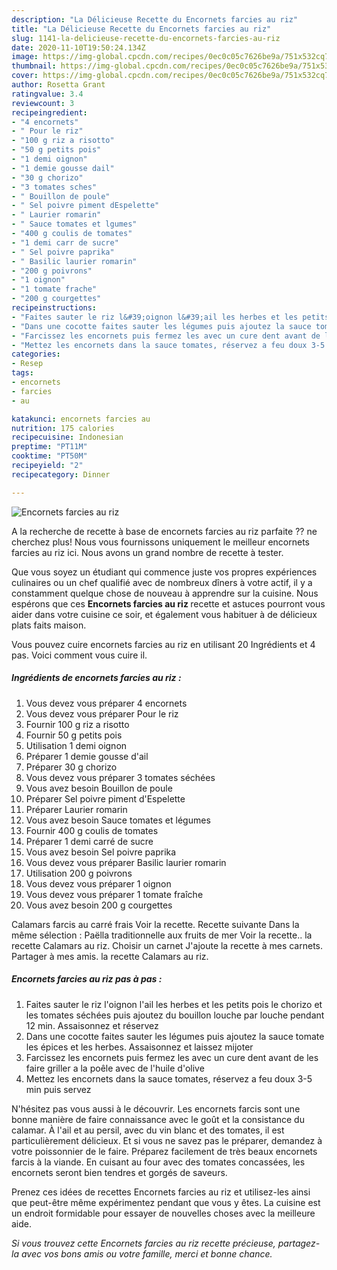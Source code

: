 ```yaml
---
description: "La Délicieuse Recette du Encornets farcies au riz"
title: "La Délicieuse Recette du Encornets farcies au riz"
slug: 1141-la-delicieuse-recette-du-encornets-farcies-au-riz
date: 2020-11-10T19:50:24.134Z
image: https://img-global.cpcdn.com/recipes/0ec0c05c7626be9a/751x532cq70/encornets-farcies-au-riz-photo-principale-de-la-recette.jpg
thumbnail: https://img-global.cpcdn.com/recipes/0ec0c05c7626be9a/751x532cq70/encornets-farcies-au-riz-photo-principale-de-la-recette.jpg
cover: https://img-global.cpcdn.com/recipes/0ec0c05c7626be9a/751x532cq70/encornets-farcies-au-riz-photo-principale-de-la-recette.jpg
author: Rosetta Grant
ratingvalue: 3.4
reviewcount: 3
recipeingredient:
- "4 encornets"
- " Pour le riz"
- "100 g riz a risotto"
- "50 g petits pois"
- "1 demi oignon"
- "1 demie gousse dail"
- "30 g chorizo"
- "3 tomates sches"
- " Bouillon de poule"
- " Sel poivre piment dEspelette"
- " Laurier romarin"
- " Sauce tomates et lgumes"
- "400 g coulis de tomates"
- "1 demi carr de sucre"
- " Sel poivre paprika"
- " Basilic laurier romarin"
- "200 g poivrons"
- "1 oignon"
- "1 tomate frache"
- "200 g courgettes"
recipeinstructions:
- "Faites sauter le riz l&#39;oignon l&#39;ail les herbes et les petits pois le chorizo et les tomates séchées puis ajoutez du bouillon louche par louche pendant 12 min. Assaisonnez et réservez"
- "Dans une cocotte faites sauter les légumes puis ajoutez la sauce tomate les épices et les herbes. Assaisonnez et laissez mijoter"
- "Farcissez les encornets puis fermez les avec un cure dent avant de les faire griller a la poêle avec de l&#39;huile d&#39;olive"
- "Mettez les encornets dans la sauce tomates, réservez a feu doux 3-5 min puis servez"
categories:
- Resep
tags:
- encornets
- farcies
- au

katakunci: encornets farcies au 
nutrition: 175 calories
recipecuisine: Indonesian
preptime: "PT11M"
cooktime: "PT50M"
recipeyield: "2"
recipecategory: Dinner

---
```



![Encornets farcies au riz](https://img-global.cpcdn.com/recipes/0ec0c05c7626be9a/751x532cq70/encornets-farcies-au-riz-photo-principale-de-la-recette.jpg)

A la recherche de recette à base de encornets farcies au riz parfaite ?? ne cherchez plus! Nous vous fournissons uniquement le meilleur encornets farcies au riz ici. Nous avons un grand nombre de recette à tester.

Que vous soyez un étudiant qui commence juste vos propres expériences culinaires ou un chef qualifié avec de nombreux dîners à votre actif, il y a constamment quelque chose de nouveau à apprendre sur la cuisine. Nous espérons que ces <strong> Encornets farcies au riz </strong> recette et astuces pourront vous aider dans votre cuisine ce soir, et également vous habituer à de délicieux plats faits maison.

<!--inarticleads1-->

Vous pouvez cuire encornets farcies au riz en utilisant 20 Ingrédients et 4 pas. Voici comment vous cuire il.

##### Ingrédients de encornets farcies au riz :

1. Vous devez vous préparer 4 encornets
1. Vous devez vous préparer  Pour le riz
1. Fournir 100 g riz a risotto
1. Fournir 50 g petits pois
1. Utilisation 1 demi oignon
1. Préparer 1 demie gousse d&#39;ail
1. Préparer 30 g chorizo
1. Vous devez vous préparer 3 tomates séchées
1. Vous avez besoin  Bouillon de poule
1. Préparer  Sel poivre piment d&#39;Espelette
1. Préparer  Laurier romarin
1. Vous avez besoin  Sauce tomates et légumes
1. Fournir 400 g coulis de tomates
1. Préparer 1 demi carré de sucre
1. Vous avez besoin  Sel poivre paprika
1. Vous devez vous préparer  Basilic laurier romarin
1. Utilisation 200 g poivrons
1. Vous devez vous préparer 1 oignon
1. Vous devez vous préparer 1 tomate fraîche
1. Vous avez besoin 200 g courgettes


Calamars farcis au carré frais Voir la recette. Recette suivante Dans la même sélection : Paëlla traditionnelle aux fruits de mer Voir la recette.. la recette Calamars au riz. Choisir un carnet J&#39;ajoute la recette à mes carnets. Partager à mes amis. la recette Calamars au riz. 

<!--inarticleads2-->

##### Encornets farcies au riz pas à pas :

1. Faites sauter le riz l&#39;oignon l&#39;ail les herbes et les petits pois le chorizo et les tomates séchées puis ajoutez du bouillon louche par louche pendant 12 min. Assaisonnez et réservez
1. Dans une cocotte faites sauter les légumes puis ajoutez la sauce tomate les épices et les herbes. Assaisonnez et laissez mijoter
1. Farcissez les encornets puis fermez les avec un cure dent avant de les faire griller a la poêle avec de l&#39;huile d&#39;olive
1. Mettez les encornets dans la sauce tomates, réservez a feu doux 3-5 min puis servez


N&#39;hésitez pas vous aussi à le découvrir. Les encornets farcis sont une bonne manière de faire connaissance avec le goût et la consistance du calamar. À l&#39;ail et au persil, avec du vin blanc et des tomates, il est particulièrement délicieux. Et si vous ne savez pas le préparer, demandez à votre poissonnier de le faire. Préparez facilement de très beaux encornets farcis à la viande. En cuisant au four avec des tomates concassées, les encornets seront bien tendres et gorgés de saveurs. 

<!--inarticleads1-->

<p>
Prenez ces idées de recettes Encornets farcies au riz et utilisez-les ainsi que peut-être même expérimentez pendant que vous y êtes. La cuisine est un endroit formidable pour essayer de nouvelles choses avec la meilleure aide.
</p>

<p>
<i>Si vous trouvez cette Encornets farcies au riz recette précieuse, partagez-la avec vos bons amis ou votre famille, merci et bonne chance.</i>
</p>
